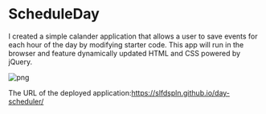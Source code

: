 # ScheduleDay
I created a simple calander application that allows a user to save events for each hour of the day by modifying starter code. This app will run in the browser and feature dynamically updated HTML and CSS powered by jQuery.

![png](https://user-images.githubusercontent.com/121422214/226148112-6110ef74-227b-49d4-ae31-947dad4d2505.jpeg)


The URL of the deployed application:https://slfdspln.github.io/day-scheduler/
